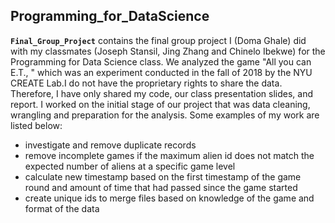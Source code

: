 ## Programming_for_DataScience

**`Final_Group_Project`** contains the final group project I (Doma Ghale) did with my classmates (Joseph Stansil, Jing Zhang and Chinelo Ibekwe) for the 
Programming for Data Science class. We analyzed the game "All you can E.T., " which was an experiment conducted in the fall of 2018 by the NYU CREATE Lab.I do not have the proprietary rights to share the data. Therefore, I have only shared my code, our class presentation slides, and report. I worked on the initial stage of our project that was data cleaning, wrangling and preparation for the analysis. Some examples of my work are listed below:

- investigate and remove duplicate records
- remove incomplete games if the maximum alien id does not match the expected number of aliens at a specific game level
- calculate new timestamp based on the first timestamp of the game round and amount of time that had passed since the game started
- create unique ids to merge files based on knowledge of the game and format of the data 
